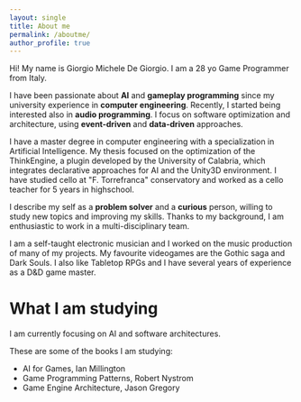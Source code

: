 ```yaml
---
layout: single
title: About me
permalink: /aboutme/
author_profile: true
---
```


[//]: # "PRESENTAZIONI"
Hi! My name is Giorgio Michele De Giorgio. I am a 28 yo Game Programmer from Italy.  

[//]: # "INTERESSI"
I have been passionate about **AI** and **gameplay programming** since my university experience in **computer engineering**. 
Recently, I started being interested also in **audio programming**.
I focus on software optimization and architecture, using **event-driven** and **data-driven** approaches.

[//]: # "ISTRUZIONE"
I have a master degree in computer engineering with a specialization in Artificial Intelligence. 
My thesis focused on the optimization of the ThinkEngine, a plugin developed by the University of Calabria, which integrates declarative approaches for AI and the Unity3D environment.
I have studied cello at "F. Torrefranca" conservatory and worked as a cello teacher for 5 years in highschool.

[//]: # "SOFT SKILLS"
I describe my self as a **problem solver** and a **curious** person, willing to study new topics and improving my skills.
Thanks to my background, I am enthusiastic to work in a multi-disciplinary team. 

[//]: # "SONO ANCHE UNA BELLA PERSONA"
I am a self-taught electronic musician and I worked on the music production of many of my projects. 
My favourite videogames are the Gothic saga and Dark Souls. 
I also like Tabletop RPGs and I have several years of experience as a D&D game master. 

# What I am studying

I am currently focusing on AI and software architectures. 

These are some of the books I am studying:
- AI for Games, Ian Millington
- Game Programming Patterns, Robert Nystrom
- Game Engine Architecture, Jason Gregory